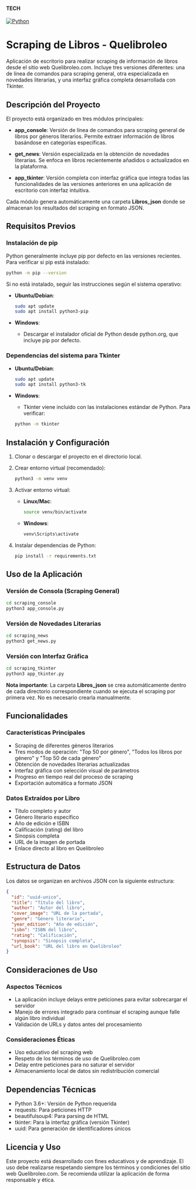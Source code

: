 #### **TECH**
[![Python](https://img.shields.io/badge/Python-3776AB?style=for-the-badge&logo=python&logoColor=white)](https://www.python.org/)
# Scraping de Libros - Quelibroleo
Aplicación de escritorio para realizar scraping de información de libros desde el sitio web Quelibroleo.com. Incluye tres versiones diferentes: una de línea de comandos para scraping general, otra especializada en novedades literarias, y una interfaz gráfica completa desarrollada con Tkinter.

## Descripción del Proyecto
El proyecto está organizado en tres módulos principales:

- **app_console**: Versión de línea de comandos para scraping general de libros por géneros literarios. Permite extraer información de libros basándose en categorías específicas.

- **get_news**: Versión especializada en la obtención de novedades literarias. Se enfoca en libros recientemente añadidos o actualizados en la plataforma.

- **app_tkinter**: Versión completa con interfaz gráfica que integra todas las funcionalidades de las versiones anteriores en una aplicación de escritorio con interfaz intuitiva.

Cada módulo genera automáticamente una carpeta **Libros_json** donde se almacenan los resultados del scraping en formato JSON.

## Requisitos Previos
### Instalación de pip
Python generalmente incluye pip por defecto en las versiones recientes. Para verificar si pip está instalado:

```bash
python -m pip --version
```

Si no está instalado, seguir las instrucciones según el sistema operativo:

- **Ubuntu/Debian**:
  ```bash
  sudo apt update  
  sudo apt install python3-pip
  ```

- **Windows**:  
  - Descargar el instalador oficial de Python desde python.org, que incluye pip por defecto.

### Dependencias del sistema para Tkinter
- **Ubuntu/Debian**:  
  ```bash
  sudo apt update  
  sudo apt install python3-tk
  ```

- **Windows**:  
  - Tkinter viene incluido con las instalaciones estándar de Python. Para verificar:  
  ```bash
  python -m tkinter
  ```

## Instalación y Configuración
1. Clonar o descargar el proyecto en el directorio local.

2. Crear entorno virtual (recomendado):
    ```bash
    python3 -m venv venv
    ```  
3. Activar entorno virtual:

   - **Linux/Mac**:
        ```bash
        source venv/bin/activate
        ```  


   - **Windows**:
        ```bash
        venv\Scripts\activate
        ```  

4. Instalar dependencias de Python:
    ```bash
    pip install -r requirements.txt
    ```  


## Uso de la Aplicación
### Versión de Consola (Scraping General)
```bash
cd scraping_console 
python3 app_console.py
``` 

### Versión de Novedades Literarias
```bash
cd scraping_news  
python3 get_news.py
```
### Versión con Interfaz Gráfica
```bash
cd scraping_tkinter  
python3 app_tkinter.py
```
**Nota importante**: La carpeta **Libros_json** se crea automáticamente dentro de cada directorio correspondiente cuando se ejecuta el scraping por primera vez. No es necesario crearla manualmente.

## Funcionalidades
### Características Principales
- Scraping de diferentes géneros literarios
- Tres modos de operación: "Top 50 por género", "Todos los líbros por género" y "Top 50 de cada género"
- Obtención de novedades literarias actualizadas
- Interfaz gráfica con selección visual de parámetros
- Progreso en tiempo real del proceso de scraping
- Exportación automática a formato JSON

### Datos Extraídos por Libro
- Título completo y autor
- Género literario específico
- Año de edición e ISBN
- Calificación (rating) del libro
- Sinopsis completa
- URL de la imagen de portada
- Enlace directo al libro en Quelibroleo

## Estructura de Datos
Los datos se organizan en archivos JSON con la siguiente estructura:

```json
{
  "id": "uuid-unico",
  "title": "Título del libro",
  "author": "Autor del libro",
  "cover_image": "URL de la portada",
  "genre": "Género literario",
  "year_edition": "Año de edición",
  "isbn": "ISBN del libro",
  "rating": "Calificación",
  "synopsis": "Sinopsis completa",
  "url_book": "URL del libro en Quelibroleo"
}
```

## Consideraciones de Uso
### Aspectos Técnicos
- La aplicación incluye delays entre peticiones para evitar sobrecargar el servidor
- Manejo de errores integrado para continuar el scraping aunque falle algún libro individual
- Validación de URLs y datos antes del procesamiento

### Consideraciones Éticas
- Uso educativo del scraping web
- Respeto de los términos de uso de Quelibroleo.com
- Delay entre peticiones para no saturar el servidor
- Almacenamiento local de datos sin redistribución comercial


## Dependencias Técnicas
- Python 3.6+: Versión de Python requerida
- requests: Para peticiones HTTP
- beautifulsoup4: Para parsing de HTML
- tkinter: Para la interfaz gráfica (versión Tkinter)
- uuid: Para generación de identificadores únicos

## Licencia y Uso
Este proyecto está desarrollado con fines educativos y de aprendizaje. El uso debe realizarse respetando siempre los términos y condiciones del sitio web Quelibroleo.com. Se recomienda utilizar la aplicación de forma responsable y ética.
